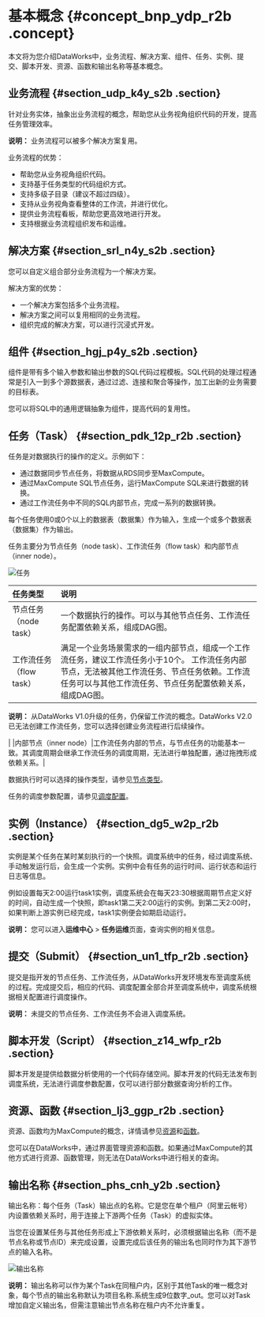 # 基本概念 {#concept_bnp_ydp_r2b .concept}

本文将为您介绍DataWorks中，业务流程、解决方案、组件、任务、实例、提交、脚本开发、资源、函数和输出名称等基本概念。

## 业务流程 {#section_udp_k4y_s2b .section}

针对业务实体，抽象出业务流程的概念，帮助您从业务视角组织代码的开发，提高任务管理效率。

**说明：** 业务流程可以被多个解决方案复用。

业务流程的优势：

-   帮助您从业务视角组织代码。
-   支持基于任务类型的代码组织方式。
-   支持多级子目录（建议不超过四级）。
-   支持从业务视角查看整体的工作流，并进行优化。
-   提供业务流程看板，帮助您更高效地进行开发。
-   支持根据业务流程组织发布和运维。

## 解决方案 {#section_srl_n4y_s2b .section}

您可以自定义组合部分业务流程为一个解决方案。

解决方案的优势：

-   一个解决方案包括多个业务流程。
-   解决方案之间可以复用相同的业务流程。
-   组织完成的解决方案，可以进行沉浸式开发。

## 组件 {#section_hgj_p4y_s2b .section}

组件是带有多个输入参数和输出参数的SQL代码过程模板。SQL代码的处理过程通常是引入一到多个源数据表，通过过滤、连接和聚合等操作，加工出新的业务需要的目标表。

您可以将SQL中的通用逻辑抽象为组件，提高代码的复用性。

## 任务（Task） {#section_pdk_12p_r2b .section}

任务是对数据执行的操作的定义。示例如下：

-   通过数据同步节点任务，将数据从RDS同步至MaxCompute。
-   通过MaxCompute SQL节点任务，运行MaxCompute SQL来进行数据的转换。
-   通过工作流任务中不同的SQL内部节点，完成一系列的数据转换。

每个任务使用0或0个以上的数据表（数据集）作为输入，生成一个或多个数据表（数据集）作为输出。

任务主要分为节点任务（node task）、工作流任务（flow task）和内部节点（inner node）。

![任务](http://static-aliyun-doc.oss-cn-hangzhou.aliyuncs.com/assets/img/16168/15665452118911_zh-CN.png)

|任务类型|说明|
|:---|:-|
|节点任务（node task）|一个数据执行的操作。可以与其他节点任务、工作流任务配置依赖关系，组成DAG图。|
|工作流任务（flow task）|满足一个业务场景需求的一组内部节点，组成一个工作流任务，建议工作流任务小于10个。 工作流任务内部节点，无法被其他工作流任务、节点任务依赖。工作流任务可以与其他工作流任务、节点任务配置依赖关系，组成DAG图。

 **说明：** 从DataWorks V1.0升级的任务，仍保留工作流的概念。DataWorks V2.0已无法创建工作流任务，您可以选择创建业务流程进行后续操作。

 |
|内部节点（inner node）|工作流任务内部的节点，与节点任务的功能基本一致。其调度周期会继承工作流任务的调度周期，无法进行单独配置，通过拖拽形成依赖关系。|

数据执行时可以选择的操作类型，请参见[节点类型](../../../../intl.zh-CN/使用指南/数据开发/节点类型/节点类型介绍.md#)。

任务的调度参数配置，请参见[调度配置](../../../../intl.zh-CN/使用指南/数据开发/调度配置/基础属性.md#)。

## 实例（Instance） {#section_dg5_w2p_r2b .section}

实例是某个任务在某时某刻执行的一个快照。调度系统中的任务，经过调度系统、手动触发运行后，会生成一个实例。实例中会有任务的运行时间、运行状态和运行日志等信息。

例如设置每天2:00运行task1实例，调度系统会在每天23:30根据周期节点定义好的时间，自动生成一个快照，即task1第二天2:00运行的实例。到第二天2:00时，如果判断上游实例已经完成，task1实例便会如期启动运行。

**说明：** 您可以进入**运维中心** \> **任务运维**页面，查询实例的相关信息。

## 提交（Submit） {#section_un1_tfp_r2b .section}

提交是指开发的节点任务、工作流任务，从DataWorks开发环境发布至调度系统的过程。完成提交后，相应的代码、调度配置全部合并至调度系统中，调度系统根据相关配置进行调度操作。

**说明：** 未提交的节点任务、工作流任务不会进入调度系统。

## 脚本开发（Script） {#section_z14_wfp_r2b .section}

脚本开发是提供给数据分析使用的一个代码存储空间。脚本开发的代码无法发布到调度系统，无法进行调度参数配置，仅可以进行部分数据查询分析的工作。

## 资源、函数 {#section_lj3_ggp_r2b .section}

资源、函数均为MaxCompute的概念，详情请参见[资源](../../../../intl.zh-CN/产品简介/基本概念/资源.md#)和[函数](../../../../intl.zh-CN/产品简介/基本概念/函数.md#)。

您可以在DataWorks中，通过界面管理资源和函数。如果通过MaxCompute的其他方式进行资源、函数管理，则无法在DataWorks中进行相关的查询。

## 输出名称 {#section_phs_cnh_y2b .section}

输出名称：每个任务（Task）输出点的名称。它是您在单个租户（阿里云帐号）内设置依赖关系时，用于连接上下游两个任务（Task）的虚拟实体。

当您在设置某任务与其他任务形成上下游依赖关系时，必须根据输出名称（而不是节点名称或节点ID）来完成设置，设置完成后该任务的输出名也同时作为其下游节点的输入名称。

![输出名称](http://static-aliyun-doc.oss-cn-hangzhou.aliyuncs.com/assets/img/16168/156654521110270_zh-CN.png)

**说明：** 输出名称可以作为某个Task在同租户内，区别于其他Task的唯一概念对象，每个节点的输出名称默认为项目名称.系统生成9位数字\_out。您可以对Task增加自定义输出名，但需注意输出节点名称在租户内不允许重复。

